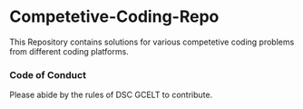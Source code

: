 # Competetive-Coding-Repo

This Repository contains solutions for various competetive coding problems from different coding platforms.

### Code of Conduct

Please abide by the rules of DSC GCELT to contribute.
